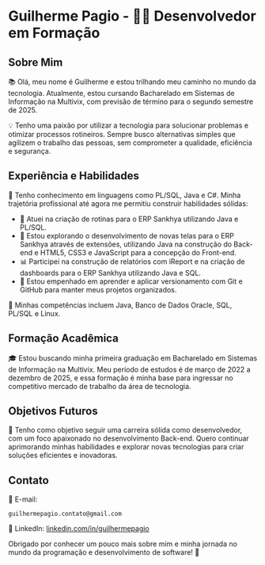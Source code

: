 # Guilherme Pagio - 👨‍💻 Desenvolvedor em Formação

## Sobre Mim

📚 Olá, meu nome é Guilherme e estou trilhando meu caminho no mundo da tecnologia. Atualmente, estou cursando Bacharelado em Sistemas de Informação na Multivix, com previsão de término para o segundo semestre de 2025.

💡 Tenho uma paixão por utilizar a tecnologia para solucionar problemas e otimizar processos rotineiros. Sempre busco alternativas simples que agilizem o trabalho das pessoas, sem comprometer a qualidade, eficiência e segurança.

## Experiência e Habilidades

🔧 Tenho conhecimento em linguagens como PL/SQL, Java e C#. Minha trajetória profissional até agora me permitiu construir habilidades sólidas:

- 💼 Atuei na criação de rotinas para o ERP Sankhya utilizando Java e PL/SQL.
- 🚀 Estou explorando o desenvolvimento de novas telas para o ERP Sankhya através de extensões, utilizando Java na construção do Back-end e HTML5, CSS3 e JavaScript para a concepção do Front-end.
- 📊 Participei na construção de relatórios com iReport e na criação de dashboards para o ERP Sankhya utilizando Java e SQL.
- 🌱 Estou empenhado em aprender e aplicar versionamento com Git e GitHub para manter meus projetos organizados.

🔑 Minhas competências incluem Java, Banco de Dados Oracle, SQL, PL/SQL e Linux.

## Formação Acadêmica

🎓 Estou buscando minha primeira graduação em Bacharelado em Sistemas de Informação na Multivix. Meu período de estudos é de março de 2022 a dezembro de 2025, e essa formação é minha base para ingressar no competitivo mercado de trabalho da área de tecnologia.

## Objetivos Futuros

🚀 Tenho como objetivo seguir uma carreira sólida como desenvolvedor, com um foco apaixonado no desenvolvimento Back-end. Quero continuar aprimorando minhas habilidades e explorar novas tecnologias para criar soluções eficientes e inovadoras.

## Contato

📧 E-mail: 
```
guilhermepagio.contato@gmail.com
```
💼 LinkedIn: 
[linkedin.com/in/guilhermepagio](https://www.linkedin.com/in/guilhermepagio)

Obrigado por conhecer um pouco mais sobre mim e minha jornada no mundo da programação e desenvolvimento de software! 🙌
